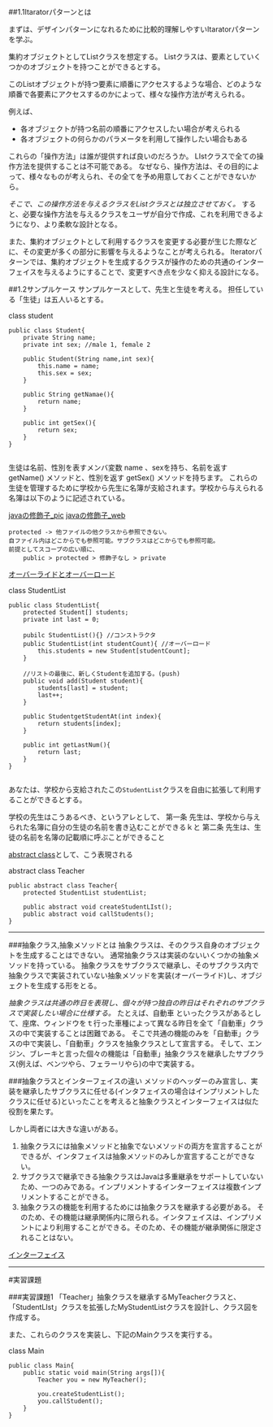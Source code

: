 ##1.1Itaratorパターンとは

まずは、デザインパターンになれるために比較的理解しやすいItaratorパターンを学ぶ。

集約オブジェクトとしてListクラスを想定する。
Listクラスは、要素としていくつかのオブジェクトを持つことができるとする。

このListオブジェクトが持つ要素に順番にアクセスするような場合、どのような順番で各要素にアクセスするのかによって、様々な操作方法が考えられる。

例えば、
- 各オブジェクトが持つ名前の順番にアクセスしたい場合が考えられる
- 各オブジェクトの何らかのパラメータを利用して操作したい場合もある

これらの「操作方法」は誰が提供すれば良いのだろうか。
LIstクラスで全ての操作方法を提供することは不可能である。
なぜなら、操作方法は、その目的によって、様々なものが考えられ、その全てを予め用意しておくことができないから。

*そこで、この操作方法を与えるクラスをListクラスとは独立させておく。*
すると、必要な操作方法を与えるクラスをユーザが自分で作成、これを利用できるようになり、より柔軟な設計となる。

また、集約オブジェクトとして利用するクラスを変更する必要が生じた際などに、その変更が多くの部分に影響を与えるようなことが考えられる。
Iteratorパターンでは、集約オブジェクトを生成するクラスが操作のための共通のインターフェイスを与えるようにすることで、変更すべき点を少なく抑える設計になる。


##1.2サンプルケース
サンプルケースとして、先生と生徒を考える。
担任している「生徒」は五人いるとする。

class student

```  
public class Student{
	private String name;
	private int sex; //male 1, female 2
	
	public Student(String name,int sex){
		this.name = name;
		this.sex = sex;
	}
	
	public String getNamae(){
		return name;
	}	
	
	public int getSex(){
		return sex;
	}
}


```

生徒は名前、性別を表すメンバ変数 name 、sexを持ち、名前を返す getName() メソッドと、性別を返す getSex() メソッドを持ちます。 これらの生徒を管理するために学校から先生に名簿が支給されます。学校から与えられる名簿は以下のように記述されている。

[javaの修飾子_pic](../assets/img/decorator_on_java.jpg)
[javaの修飾子_web](http://www.tohoho-web.com/java/modifier.htm)

	protected -> 他ファイルの他クラスから参照できない。
	自ファイル内はどこからでも参照可能。サブクラスはどこからでも参照可能。
	前提としてスコープの広い順に、
		public > protected > 修飾子なし > private
	
[オーバーライドとオーバーロード](http://www.javaroad.jp/java_class8.htm)

class StudentList



```
public class StudentList{
    protected Student[] students;
    private int last = 0;

    pubilc StudentList(){} //コンストラクタ
    public StudentList(int studentCount){ //オーバーロード
        this.students = new Student[studentCount];
    }

    //リストの最後に、新しくStudentを追加する。(push)
    public void add(Student student){
        students[last] = student;
        last++;
    }

    public StudentgetStudentAt(int index){
        return students[index];
    }

    public int getLastNum(){
        return last;
    }
}


```

あなたは、学校から支給されたこの```StudentList```クラスを自由に拡張して利用することができるとする。

学校の先生はこうあるべき、というアレとして、
第一条 先生は、学校から与えられた名簿に自分の生徒の名前を書き込むことができるｋと
第二条 先生は、生徒の名前を名簿の記載順に呼ぶことができること

[abstract class](http://www.javaroad.jp/java_class13.htm)として、こう表現される

abstract class Teacher

```
public abstract class Teacher{
    protected StudentList studentList;

    public abstract void createStudentLIst();
    public abstract void callStudents();
}
```




---

###抽象クラス,抽象メソッドとは
抽象クラスは、そのクラス自身のオブジェクトを生成することはできない。
通常抽象クラスは実装のないいくつかの抽象メソッドを持っている。
抽象クラスをサブクラスで継承し、そのサブクラス内で抽象クラスで実装されていない抽象メソッドを実装(オーバーライド)し、オブジェクトを生成する形をとる。

*抽象クラスは共通の昨日を表現し、個々が持つ独自の昨日はそれぞれのサブクラスで実装したい場合に仕様する。*
たとえば、自動車 といったクラスがあるとして、座席、ウィンドウをｔ行った車種によって異なる昨日を全て「自動車」クラスの中で実装することは困難である。
そこで共通の機能のみを「自動車」クラスの中で実装し、「自動車」クラスを抽象クラスとして宣言する。
そして、エンジン、ブレーキと言った個々の機能は「自動車」抽象クラスを継承したサブクラス(例えば、ベンツやら、フェラーリやら)の中で実装する。

###抽象クラスとインターフェイスの違い
メソッドのヘッダーのみ宣言し、実装を継承したサブクラスに任せる(インタフェイスの場合はインプリメントしたクラスに任せる)といったことを考えると抽象クラスとインターフェイスは似た役割を果たす。


しかし両者には大きな違いがある。

1. 抽象クラスには抽象メソッドと抽象でないメソッドの両方を宣言することができるが、インタフェイスは抽象メソッドのみしか宣言することができない。
2. サブクラスで継承できる抽象クラスはJavaは多重継承をサポートしていないため、一つのみである。インプリメントするインターフェイスは複数インプリメントすることができる。
3. 抽象クラスの機能を利用するためには抽象クラスを継承する必要がある。
そのため、その機能は継承関係内に限られる。インタフェイスは、インプリメントにより利用することができる。そのため、その機能が継承関係に限定されることはない。

[インターフェイス](http://msugai.fc2web.com/java/interface.html)

---



#実習課題

###実習課題1
「Teacher」抽象クラスを継承するMyTeacherクラスと、「StudentLIst」クラスを拡張したMyStudentListクラスを設計し、クラス図を作成する。

また、これらのクラスを実装し、下記のMainクラスを実行する。


class Main
```
public class Main{
	public static void main(String args[]){
		Teacher you = new MyTeacher();
		
		you.createStudentList();
		you.callStudent();
	}
}

```







